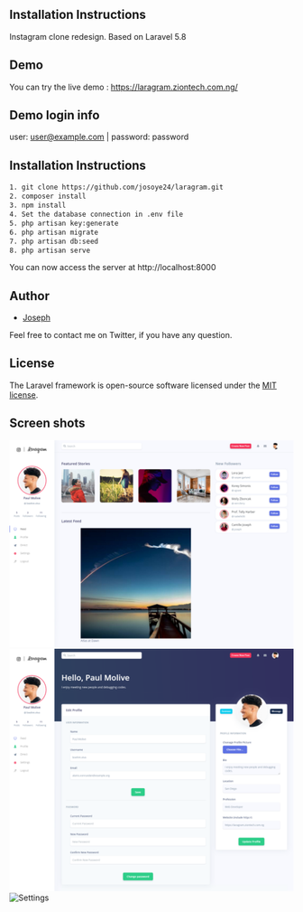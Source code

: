 ## Installation Instructions
Instagram clone redesign. Based on Laravel 5.8


## Demo
You can try the live demo : https://laragram.ziontech.com.ng/


## Demo login info

user: user@example.com | password: password


## Installation Instructions

```
1. git clone https://github.com/josoye24/laragram.git
2. composer install
3. npm install
4. Set the database connection in .env file
5. php artisan key:generate
6. php artisan migrate
7. php artisan db:seed
8. php artisan serve
```
You can now access the server at http://localhost:8000


## Author
 - [Joseph](https://twitter.com/josoye24)

Feel free to contact me on Twitter, if you have any question.


## License

The Laravel framework is open-source software licensed under the [MIT license](https://opensource.org/licenses/MIT).

## Screen shots

![Home](/Screens/Home.png)
![Profile](/Screens/Profile.png)
![Settings](/Screens/Settings.png)


